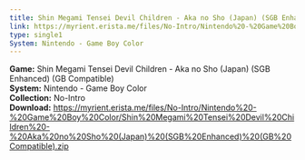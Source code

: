 ```yaml
---
title: Shin Megami Tensei Devil Children - Aka no Sho (Japan) (SGB Enhanced) (GB Compatible)
link: https://myrient.erista.me/files/No-Intro/Nintendo%20-%20Game%20Boy%20Color/Shin%20Megami%20Tensei%20Devil%20Children%20-%20Aka%20no%20Sho%20(Japan)%20(SGB%20Enhanced)%20(GB%20Compatible).zip
type: single1
System: Nintendo - Game Boy Color
---
```

<b>Game:</b> Shin Megami Tensei Devil Children - Aka no Sho (Japan) (SGB Enhanced) (GB Compatible)<br>
<b>System:</b> Nintendo - Game Boy Color<br>
<b>Collection:</b> No-Intro<br>
<b>Download:</b> https://myrient.erista.me/files/No-Intro/Nintendo%20-%20Game%20Boy%20Color/Shin%20Megami%20Tensei%20Devil%20Children%20-%20Aka%20no%20Sho%20(Japan)%20(SGB%20Enhanced)%20(GB%20Compatible).zip